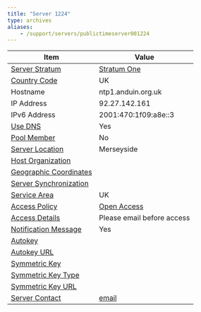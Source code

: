 ```yaml
---
title: "Server 1224"
type: archives
aliases:
    - /support/servers/publictimeserver001224
---
```


| Item | Value |
| ----- | ----- |
| [Server Stratum](/support/servers/serverstratum) | [Stratum One](/support/servers/stratumonetimeservers) |
| [Country Code](/support/servers/countrycode) | UK |
| Hostname |  ntp1.anduin.org.uk |
| IP Address |  92.27.142.161 |
| IPv6 Address |  2001:470:1f09:a8e::3 |
| [Use DNS](/support/servers/usedns) | Yes |
| [Pool Member](/support/servers/poolmember) | No |
| [Server Location](/support/servers/serverlocation) |  Merseyside  |
| [Host Organization](/support/servers/hostorganization) | |
| [ Geographic Coordinates](/support/servers/geographiccoordinates) | |
| [Server Synchronization](/support/servers/serversynchronization) |  |
| [Service Area](/support/servers/servicearea) | UK |
| [Access Policy](/support/servers/accesspolicy) | [Open Access](/support/servers/openaccess) |
| [Access Details](/support/servers/accessdetails) |  Please email before access  |
| [Notification Message](/support/servers/notificationmessage) | Yes |
| [Autokey](/support/servers/autokey) |  |
| [Autokey URL](/support/servers/autokeyurl) | |
| [Symmetric Key](/support/servers/symmetrickey) |  |
| [Symmetric Key Type](/support/servers/symmetrickeytype) | |
| [Symmetric Key URL](/support/servers/symmetrickeyurl) | |
| [Server Contact](/support/servers/servercontact) | [email](mailto:dtyson@anduin.org.uk) |